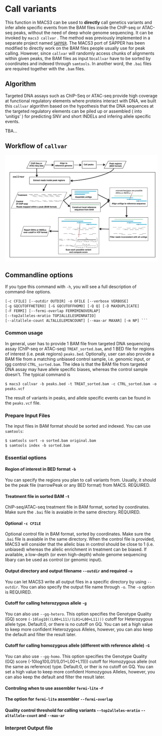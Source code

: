 # Call variants

This function in MACS3 can be used to **directly** call genetics
variants and infer allele specific events from the BAM files inside
the ChIP-seq or ATAC-seq peaks, without the need of deep whole genome
sequencing. It can be invoked by `macs3 callvar` . The method was
previously implemented in a separate project named
[`SAPPER`](https://github.com/taoliu/SAPPER). The MACS3 port of SAPPER
has been modified to directly work on the BAM files people usually use
for peak calling. However, since `callvar` will randomly access chunks
of alignments within given peaks, the BAM files as input to`callvar`
have to be sorted by coordinates and indexed through `samtools`. In
another word, the `.bai` files are required together with the `.bam`
files.

## Algorithm

Targeted DNA assays such as ChIP-Seq or ATAC-seq provide high coverage
at functional regulatory elements where proteins interact with DNA, we
built this `callvar` algorithm based on the hypothesis that the DNA
sequences at the targeted regulatory elements can be piled up or
assembled ( into ‘unitigs’ ) for predicting SNV and short INDELs and
infering allele specific events.

TBA...

## Workflow of `callvar`

<img src="./callvar_workflow.jpg" width="800" />

## Commandline options

If you type this command with `-h`, you will see a full description of command-line options.

``` $macs3 callvar -h usage: macs3 callvar [-h] -b PEAKBED -t TFILE
[-c CFILE] [--outdir OUTDIR] -o OFILE [--verbose VERBOSE]
[-g GQCUTOFFHETERO] [-G GQCUTOFFHOMO] [-Q Q] [-D MAXDUPLICATE]
[-F FERMI] [--fermi-overlap FERMIMINOVERLAP]
[--top2alleles-mratio TOP2ALLELESMINRATIO]
[--altallele-count ALTALLELEMINCOUNT] [--max-ar MAXAR] [-m NP] ```

```

### Common usage

In general, user has to provide 1 BAM file from targeted DNA
sequencing assay (ChIP-seq or ATAC-seq) `TREAT_sorted.bam`, and 1 BED
file for regions of interest (i.e. peak regions)
`peaks.bed`. Optionally, user can also provide a BAM file from a
matching unbiased control sample, i.e. genomic input, or igg control
`CTRL_sorted.bam`. The idea is that the BAM file from targeted DNA
assay may have allele specific biases, whereas the control sample
doesn't.  The typical command is

```
$ macs3 callvar -b peaks.bed -t TREAT_sorted.bam -c CTRL_sorted.bam -o peaks.vcf
```

The result of variants in peaks, and allele specific events can be found in the `peaks.vcf` file.

### Prepare Input Files

The input files in BAM format should be sorted and indexed. You can use `samtools`:

```
$ samtools sort -o sorted.bam original.bam
$ samtools index -b sorted.bam
```

### Essential options

#### Region of interest in BED format `-b`

You can specify the regions you plan to call variants from. Usually,
it should be the peak file (narrowPeak or any BED format) from
MACS. REQUIRED.

#### Treatment file in sorted BAM `-t`

ChIP-seq/ATAC-seq treatment file in BAM format, sorted by
coordinates. Make sure the `.bai` file is avaiable in the same
directory. REQUIRED.

#### Optional `-c CFILE`

Optional control file in BAM format, sorted by coordinates. Make sure
the `.bai` file is avaiable in the same directory. When the control
file is provided, MACS3 will consider that the allelic bias in control
should be close to 1 (i.e. unbiased) whereas the allelic enrichment in
treatment can be biased. If available, a low-depth (or even
high-depth) whole genome sequencing libary can be used as control (or
genomic input).

#### Output directory and output filename `--outdir` and required `-o`

You can let MACS3 write all output files in a specific directory by
using `--outdir`. You can also specify the output file name through
`-o`. The `-o` option is REQUIRED.

#### Cutoff for calling heterozygous allele `-g`

You can also use `--gq-hetero`. This option specifies the Genotype
Quality (GQ) score `(-10log10((L00+L11)/(L01+L00+L11)))` cutoff for
Heterozygous allele type. Default:0, or there is no cutoff on GQ. You
can set a high value to keep more confident Heterozygous Alleles,
however, you can also keep the default and filter the result later.

#### Cutoff for calling homozygous allele (different with reference allele) `-G`

You can also use `--gq-homo`. This option specifies the Genotype
Quality (GQ) score (-10log10(L01/(L01+L00+L11))) cutoff for Homozygous
allele (not the same as reference) type. Default:0, or ther is no
cutoff on GQ. You can set a high value to keep more confident
Homozygous Alleles, however, you can also keep the default and filter
the result later.

#### Controling when to use assembler `fermi-lite` `-F`



#### The option for `fermi-lite` assembler `--fermi-overlap`

#### Quality control threshold for calling variants `--top2alleles-mratio` `--altallele-count` and `--max-ar`

### Interpret Output file
